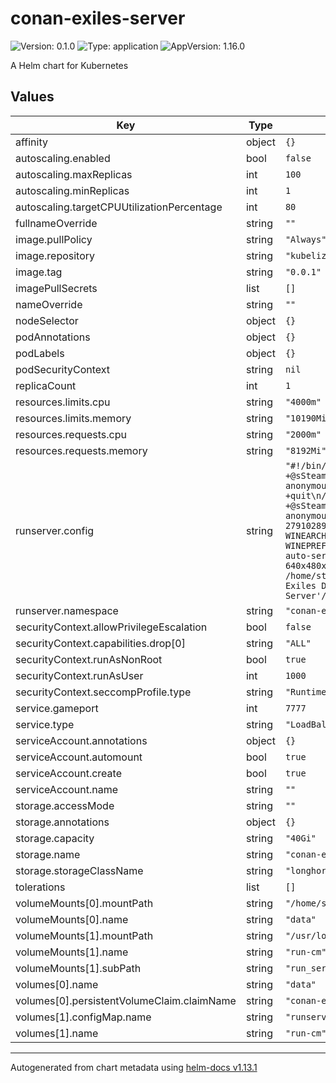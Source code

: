 # conan-exiles-server

![Version: 0.1.0](https://img.shields.io/badge/Version-0.1.0-informational?style=flat-square) ![Type: application](https://img.shields.io/badge/Type-application-informational?style=flat-square) ![AppVersion: 1.16.0](https://img.shields.io/badge/AppVersion-1.16.0-informational?style=flat-square)

A Helm chart for Kubernetes

## Values

| Key | Type | Default | Description |
|-----|------|---------|-------------|
| affinity | object | `{}` |  |
| autoscaling.enabled | bool | `false` |  |
| autoscaling.maxReplicas | int | `100` |  |
| autoscaling.minReplicas | int | `1` |  |
| autoscaling.targetCPUUtilizationPercentage | int | `80` |  |
| fullnameOverride | string | `""` |  |
| image.pullPolicy | string | `"Always"` |  |
| image.repository | string | `"kubelize/conan-exiles-server"` |  |
| image.tag | string | `"0.0.1"` |  |
| imagePullSecrets | list | `[]` |  |
| nameOverride | string | `""` |  |
| nodeSelector | object | `{}` |  |
| podAnnotations | object | `{}` |  |
| podLabels | object | `{}` |  |
| podSecurityContext | string | `nil` |  |
| replicaCount | int | `1` |  |
| resources.limits.cpu | string | `"4000m"` |  |
| resources.limits.memory | string | `"10190Mi"` |  |
| resources.requests.cpu | string | `"2000m"` |  |
| resources.requests.memory | string | `"8192Mi"` |  |
| runserver.config | string | `"#!/bin/bash\n/home/steam/steamcmd/steamcmd.sh +@sSteamCmdForcePlatformType windows +login anonymous +app_update 443030 +quit\n/home/steam/steamcmd/steamcmd.sh +@sSteamCmdForcePlatformType windows +login anonymous +workshop_download_item 440900 2791028919 +exit\nexport WINEARCH=win64\nexport WINEPREFIX=/home/steam/.wine64\nxvfb-run --auto-servernum --server-args='-screen 0 640x480x24:32' wine /home/steam/Steam/steamapps/common/'Conan Exiles Dedicated Server'/ConanSandboxServer.exe -log\n"` |  |
| runserver.namespace | string | `"conan-exiles"` |  |
| securityContext.allowPrivilegeEscalation | bool | `false` |  |
| securityContext.capabilities.drop[0] | string | `"ALL"` |  |
| securityContext.runAsNonRoot | bool | `true` |  |
| securityContext.runAsUser | int | `1000` |  |
| securityContext.seccompProfile.type | string | `"RuntimeDefault"` |  |
| service.gameport | int | `7777` |  |
| service.type | string | `"LoadBalancer"` |  |
| serviceAccount.annotations | object | `{}` |  |
| serviceAccount.automount | bool | `true` |  |
| serviceAccount.create | bool | `true` |  |
| serviceAccount.name | string | `""` |  |
| storage.accessMode | string | `""` |  |
| storage.annotations | object | `{}` |  |
| storage.capacity | string | `"40Gi"` |  |
| storage.name | string | `"conan-exiles-data"` |  |
| storage.storageClassName | string | `"longhorn"` |  |
| tolerations | list | `[]` |  |
| volumeMounts[0].mountPath | string | `"/home/steam/Steam/steamapps/common"` |  |
| volumeMounts[0].name | string | `"data"` |  |
| volumeMounts[1].mountPath | string | `"/usr/local/bin/run_server.sh"` |  |
| volumeMounts[1].name | string | `"run-cm"` |  |
| volumeMounts[1].subPath | string | `"run_server.sh"` |  |
| volumes[0].name | string | `"data"` |  |
| volumes[0].persistentVolumeClaim.claimName | string | `"conan-exiles-data"` |  |
| volumes[1].configMap.name | string | `"runserver"` |  |
| volumes[1].name | string | `"run-cm"` |  |

----------------------------------------------
Autogenerated from chart metadata using [helm-docs v1.13.1](https://github.com/norwoodj/helm-docs/releases/v1.13.1)
